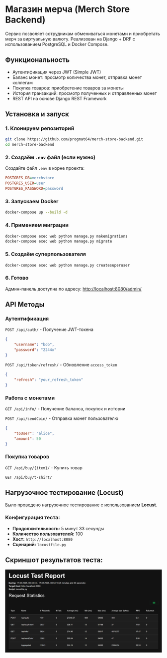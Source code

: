 # Магазин мерча (Merch Store Backend)
Сервис позволяет сотрудникам обмениваться монетами и приобретать мерч за виртуальную валюту. Реализован на Django + DRF с использованием PostgreSQL и Docker Compose.

## Функциональность
- Аутентификация через JWT (Simple JWT)
- Баланс монет: просмотр количества монет, отправка монет коллегам
- Покупка товаров: приобретение товаров за монеты
- История транзакций: просмотр полученных и отправленных монет
- REST API на основе Django REST Framework

## Установка и запуск
### 1. Клонируем репозиторий
```bash
git clone https://github.com/progmat64/merch-store-backend.git
cd merch-store-backend
```

### 2. Создаём `.env` файл (если нужно)
Создайте файл `.env` в корне проекта:
```ini
POSTGRES_DB=merchstore
POSTGRES_USER=user
POSTGRES_PASSWORD=password
```

### 3. Запускаем Docker
```bash
docker-compose up --build -d
```

### 4. Применяем миграции
```bash
docker-compose exec web python manage.py makemigrations
docker-compose exec web python manage.py migrate
```

### 5. Создаём суперпользователя
```bash
docker-compose exec web python manage.py createsuperuser
```

### 6. Готово
Админ-панель доступна по адресу: [http://localhost:8080/admin/](http://localhost:8080/admin/)

## API Методы
### Аутентификация
`POST /api/auth/` - Получение JWT-токена  
```json
{
    "username": "bob",
    "password": "2244x"
}
```

`POST /api/token/refresh/` - Обновление `access_token`
```json
{
    "refresh": "your_refresh_token"
}
```

### Работа с монетами
`GET /api/info/` - Получение баланса, покупок и истории

`POST /api/sendCoin/` - Отправка монет пользователю
```json
{
    "toUser": "alice",
    "amount": 50
}
```

### Покупка товаров
`GET /api/buy/{item}/` - Купить товар  

```
GET /api/buy/t-shirt/
```

## Нагрузочное тестирование (Locust)

Было проведено нагрузочное тестирование с использованием **Locust**.

### Конфигурация теста:
- **Продолжительность:** 5 минут 33 секунды
- **Количество пользователей:** 100
- **Хост:** `http://localhost:8080`
- **Сценарий:** `locustfile.py`

## Скриншот результатов теста:
![Результаты нагрузочного тестирования](load_testing.png)
